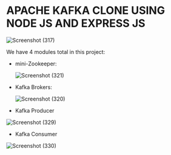 ﻿# APACHE KAFKA CLONE USING NODE JS AND EXPRESS JS
 
![Screenshot (317)](https://github.com/realvineeths/apache_kafka_clone/assets/85937627/70ee2426-7794-4744-8aa3-ad97bc85579a)

We have 4 modules total in this project:
* mini-Zookeeper:
  
  ![Screenshot (321)](https://github.com/realvineeths/apache_kafka_clone/assets/85937627/81c9fbda-d887-4d39-b2c1-7330e17c627d)
* Kafka Brokers:

  ![Screenshot (320)](https://github.com/realvineeths/apache_kafka_clone/assets/85937627/73a40f84-a8f7-4a46-8704-7c5224f848fc)
* Kafka Producer

![Screenshot (329)](https://github.com/realvineeths/apache_kafka_clone/assets/85937627/b62611f9-c727-4de7-a609-df3bc3c90ab6)
* Kafka Consumer

![Screenshot (330)](https://github.com/realvineeths/apache_kafka_clone/assets/85937627/4915f378-bab2-4273-a823-70425ba068ad)
